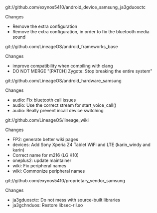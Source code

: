 
git://github.com/exynos5410/android_device_samsung_ja3gduosctc

Changes
- Remove the extra configuration
- Remove the extra configuration, in order to fix the bluetooth media sound

git://github.com/LineageOS/android_frameworks_base

Changes
- improve compatibility when compiling with clang
- DO NOT MERGE "[PATCH] Zygote: Stop breaking the entire system"

git://github.com/LineageOS/android_hardware_samsung

Changes
- audio: Fix bluetooth call issues
- audio: Use the correct stream for start_voice_call()
- audio: Really prevent incall device switching

git://github.com/LineageOS/lineage_wiki

Changes
- FP2: generate better wiki pages
- devices: Add Sony Xperia Z4 Tablet WiFi and LTE (karin_windy and karin)
- Correct name for m216 (LG K10)
- oneplus2: update maintainer
- wiki: Fix peripheral names
- wiki: Commonize peripheral names

git://github.com/exynos5410/proprietary_vendor_samsung

Changes
- ja3gduosctc: Do not mess with source-built libraries
- ja3gchnduos: Restore libsec-ril.so
